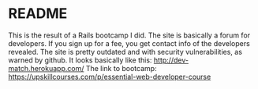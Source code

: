 # README

This is the result of a Rails bootcamp I did. 
The site is basically a forum for developers. 
If you sign up for a fee, you get contact info of the developers revealed. 
The site is pretty outdated and with security vulnerabilities, as warned by github.
It looks basically like this: http://dev-match.herokuapp.com/
The link to bootcamp: https://upskillcourses.com/p/essential-web-developer-course
